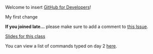 Welcome to  insert [GitHub for Developers](https://training.github.com/classes/developers/)!

My first change

**If you joined late...** please make sure to add a comment to [this Issue](https://github.com/githubteacher/github-for-developers-sept-2015/issues/1).

[Slides for this class](https://training.github.com/kit/courses/github-for-developers.html)

You can view a list of commands typed on day 2 [here](https://github.com/githubteacher/github-for-developers-sept-2015/blob/add-cli-history/cli-history.txt).
